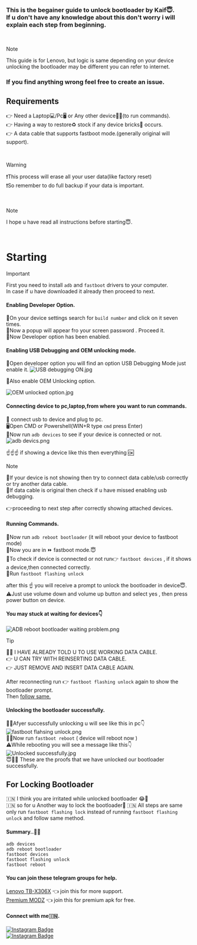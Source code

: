 ### This is the begainer guide to unlock bootloader by Kaif😇. <br> If u don't have any knowledge about this don't worry i will explain each step from beginning.
 
  <br>

  >[!NOTE]
>This guide is for Lenovo, but logic is same depending on your device unlocking the bootloader may be different you can refer to internet.

### If you find anything wrong feel free to create an issue.

## Requirements
👉 Need a Laptop💻/Pc🖥️ or Any other device👨‍💻(to run commands).
<br>👉 Having a way to restore♻️ stock if any device bricks📲 occurs.
<br>👉 A data cable that supports fastboot mode.(generally original will support).

<br>

>[!WARNING]
>❗This process will erase all your user data(like factory reset)
<br>❗So remember to do full backup if your data is important.


<br>

>[!NOTE]
>I hope u have read all instructions before starting😇.

<br>

# Starting
> [!IMPORTANT]  
> First you need to install ```adb``` and ```fastboot``` drivers to your computer. <br>
> In case if u have downloaded it already then proceed to next.


#### Enabling Developer Option.
🔑On your device settings search for ```build number``` and click on it seven times. <br> 🔑Now a popup will appear fro your screen password . Proceed it.  <br> 🔑Now Developer option has been enabled.

#### Enabling USB Debugging and OEM unlocking mode.
🔆Open developer option you will find an option USB Debugging Mode just enable it.
![USB debugging ON.jpg](https://github.com/mkr-infinity/Guide-to-unlocking-bootloader/assets/125804924/f0b86755-1772-49a1-bfcc-8090f349f4a6)

🔆Also enable OEM Unlocking option.

![OEM unlocked option.jpg](https://github.com/mkr-infinity/Guide-to-unlocking-bootloader/assets/125804924/542d3ee5-6a35-4c9f-a5c3-a70d09f2471c)

####  Connecting device to pc,laptop,from where you want to run commands.
🔗 connect usb to device and plug to pc. <br>
🖥️Open CMD or Powershell(WIN+R type ```cmd``` press Enter) <br>
📜Now run ```adb devices``` to see if your device is connected or not.
![adb devics.png](https://github.com/mkr-infinity/Guide-to-unlocking-bootloader/assets/125804924/8d62d8ac-5744-4f2d-8161-a94b8087f5d0)

☝️☝️☝️ if showing a device like this then everything 🆗<br>

>[!NOTE]
>🔀If your device is not showing then try to connect data cable/usb correctly or try another data cable.
><br>🔀If data cable is original then check if u have missed enabling usb debugging.

👉proceeding to next step after correctly showing attached devices.

#### Running Commands.
💢Now run ```adb reboot bootloader``` (it will reboot your device to fastboot mode) <br>
💢Now you are in ⏩ fastboot mode.😇 <br>
💢To check if device is connected or not run👉 ```fastboot devices``` , if it shows a device,then connected correctly. <br>
💢Run ```fastboot flashing unlock``` <br>

after this ☝️ you will receive a prompt to unlock the bootloader in device😇. <br>
⚠️Just use volume down and volume up button and select yes , then press power button on device. <br>
#### You may stuck at waiting for devices👇
![ADB reboot bootloader waiting problem.png](https://github.com/mkr-infinity/Guide-to-unlocking-bootloader/assets/125804924/52fda683-e389-4ce6-85a7-a8a15d8f75a8)

>[!TIP]
>🤦‍♂️ I HAVE ALREADY TOLD U TO USE WORKING DATA CABLE. <br>
>👉 U CAN TRY WITH REINSERTING DATA CABLE. <br>
>👉 JUST REMOVE AND INSERT DATA CABLE AGAIN.

After reconnecting run 👉 ```fastboot flashing unlock``` again to show the bootloader prompt.<br>
Then [follow same.](#running-commands)
<br>
#### Unlocking the bootloader successfully.
🙅‍♂️Afyer successfully unlocking u will see like this in pc👇
![fastboot flahsing unlock.png](https://github.com/mkr-infinity/Guide-to-unlocking-bootloader/assets/125804924/a2309998-2627-41d0-ae72-88e377943919)
<br>
🤷‍♂️Now run ```fastboot reboot``` ( device will reboot now )
<br>
⚠️While rebooting you will see a message like this👇
![Unlocked successfully.jpg](https://github.com/mkr-infinity/Guide-to-unlocking-bootloader/assets/125804924/315e3320-e205-4d28-9e4b-d59013b5b9e1)
<br>
😇🙅‍♂️ These are the proofs that we have unlocked our bootloader successfully.
<br>


## For Locking Bootloader
🇮🇳 I think you are irritated while unlocked bootloader 😂🤣 <br>
🇮🇳 so for u Another way to lock the bootloader🛅
🇮🇳 All steps are same only run ```fastboot flashing lock``` instead of running ```fastboot flashing unlock```  and follow same method.

#### Summary..💁‍♂️
```
adb devices
adb reboot bootloader
fastboot devices
fastboot flashing unlock
fastboot reboot
```


#### You can join these telegram groups for help.
[Lenovo TB-X306X](https://t.me/lenovotbx306xchat) 👈 join this for more support. <br>
[Premium MODZ](https://t.me/mkrinfinity) 👈 join this for premium apk for free.

#### Connect with me🇮🇳.
<div id="badges">
  <a href="https://www.instagram.com/mkr_infinity/">
    <img src="https://img.shields.io/badge/Instagram-red?style=for-the-badge&logo=Instagram&logoColor=blue" alt="Instagram Badge"/>
  </a>  
</div>

<div id="badges">
  <a href="https://t.me/mkr_infinity">
    <img src="https://img.shields.io/badge/Telegram-red?style=for-the-badge&logo=telegram&logoColor=blue" alt="Instagram Badge"/>
  </a>  
</div>


